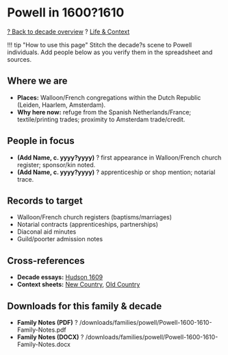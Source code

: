 ﻿# Powell in 1600?1610

[? Back to decade overview](../../../decades/1600-1610/1600-1610.md) ? [Life \& Context](../../../decades/1600-1610/1600-1610-life.md)

!!! tip "How to use this page"
Stitch the decade?s scene to Powell individuals. Add people below as you verify them in the spreadsheet and sources.

## Where we are

* **Places:** Walloon/French congregations within the Dutch Republic (Leiden, Haarlem, Amsterdam).
* **Why here now:** refuge from the Spanish Netherlands/France; textile/printing trades; proximity to Amsterdam trade/credit.

## People in focus

* **(Add Name, c. yyyy?yyyy)** ? first appearance in Walloon/French church register; sponsor/kin noted.
* **(Add Name, c. yyyy?yyyy)** ? apprenticeship or shop mention; notarial trace.

## Records to target

* Walloon/French church registers (baptisms/marriages)
* Notarial contracts (apprenticeships, partnerships)
* Diaconal aid minutes
* Guild/poorter admission notes

## Cross-references

* **Decade essays:** [Hudson 1609](../../../decades/1600-1610/1609-Hudson.md)
* **Context sheets:** [New Country](../../../decades/1600-1610/1600-1610-NewCountry.md), [Old Country](../../../decades/1600-1610/1600-1610-OldCountry.md)

## Downloads for this family \& decade

* **Family Notes (PDF)** ? /downloads/families/powell/Powell-1600-1610-Family-Notes.pdf
* **Family Notes (DOCX)** ? /downloads/families/powell/Powell-1600-1610-Family-Notes.docx

